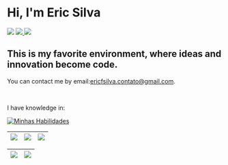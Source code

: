 <h1> Hi, I'm Eric Silva </h1>

<div> 
     <a href="https://instagram.com/ericfsilvaa?igshid=MzRlODBiNWFlZA==" target="_blank"><img src="https://img.shields.io/badge/-Instagram-%23E4405F?style=for-the-badge&logo=instagram&logoColor=white" target="_blank"></a> 
     <a href = "mailto:ericfsilva.contato@gmail.com"><img src="https://img.shields.io/badge/Gmail-D14836?style=for-the-badge&logo=gmail&logoColor=white" target="_blank"</a>
     <a href="https://www.linkedin.com/in/ericfsilvaa/" target="_blank"><img src="https://img.shields.io/badge/-LinkedIn-%230077B5?style=for-the-badge&logo=linkedin&logoColor=white" target="_blank"></a>
 </div>
<h2 align="left">
This is my favorite environment, where ideas and innovation become code.
</h2>

<p>You can contact me by email:<a href="mailto:ericfsilva.contato@gmail.com">ericfsilva.contato@gmail.com</a>.</p> 
<br>

<p>I have knowledge in: </p>
<div align="left">

[![Minhas Habilidades](https://skillicons.dev/icons?i=html,css,js,git,python,vscode
)](https://skillicons.dev)

  </div>
  
  | ![](http://github-profile-summary-cards.vercel.app/api/cards/stats?username=ericfsilv&theme=nord_dark) | ![](http://github-profile-summary-cards.vercel.app/api/cards/repos-per-language?username=ericfsilv&hide=Html&theme=nord_dark) | ![](http://github-profile-summary-cards.vercel.app/api/cards/most-commit-language?username=ericfsilv&theme=nord_dark) |
| :-: | :-: | :-: |

| ![](http://github-profile-summary-cards.vercel.app/api/cards/profile-details?username=ericfsilv&theme=nord_dark) | ![](https://github-readme-streak-stats.herokuapp.com/?user=ericfsilv&hide_border=true&date_format=M%20j%5B%2C%20Y%5D&background=2D3742&stroke=2D3742&ring=6bbbca&fire=6bbbca&currStreakNum=fff&sideNums=6bbbca&currStreakLabel=6bbbca&sideLabels=fff&dates=fff) |
| :-: | :-: |
